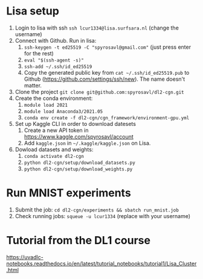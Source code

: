 # Lisa setup
1. Login to lisa with ssh `ssh lcur1334@lisa.surfsara.nl` (change the username)
2. Connect with Github. Run in lisa:
   1.  `ssh-keygen -t ed25519 -C "spyrosavl@gmail.com"` (just press enter for the rest)
   2.  `eval "$(ssh-agent -s)"`
   3.  `ssh-add ~/.ssh/id_ed25519`
   4.  Copy the generated public key from `cat ~/.ssh/id_ed25519.pub` to Github (https://github.com/settings/ssh/new). The name doesn't matter.
3. Clone the project `git clone git@github.com:spyrosavl/dl2-cgn.git`
4. Create the conda environment:
   1. `module load 2021`
   2. `module load Anaconda3/2021.05`
   3. `conda env create -f dl2-cgn/cgn_framework/environment-gpu.yml`
5. Set up Kaggle CLI in order to download datesets
   1. Create a new API token in https://www.kaggle.com/spyrosavl/account
   2. Add `kaggle.json` in `~/.kaggle/kaggle.json` on Lisa.
6. Dowload datasets and weights:
   1. `conda activate dl2-cgn`
   2. `python dl2-cgn/setup/download_datasets.py`
   3. `python dl2-cgn/setup/download_weights.py`

# Run MNIST experiments
1. Submit the job: `cd dl2-cgn/experiments && sbatch run_mnist.job`
2. Check running jobs: `squeue -u lcur1334` (replace with your username)

# Tutorial from the DL1 course
https://uvadlc-notebooks.readthedocs.io/en/latest/tutorial_notebooks/tutorial1/Lisa_Cluster.html